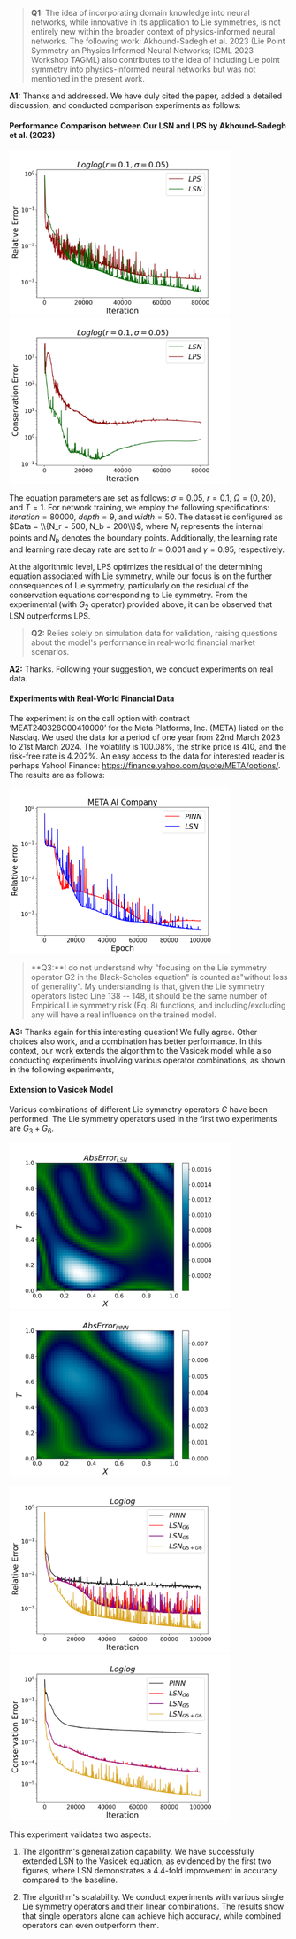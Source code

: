 >**Q1:** The idea of incorporating domain knowledge into neural networks, while innovative in its application to Lie symmetries, is not entirely new within the broader context of physics-informed neural networks. The following work: Akhound-Sadegh et al. 2023 (Lie Point Symmetry an Physics Informed Neural Networks; ICML 2023 Workshop TAGML) also contributes to the idea of including Lie point symmetry into physics-informed neural networks but was not mentioned in the present work.

**A1:** Thanks and addressed. We have duly cited the paper, added a detailed discussion, and conducted comparison experiments as follows:

#### Performance Comparison between Our LSN and LPS by Akhound-Sadegh et al. (2023)

<img src=https://github.com/Anonymous3244/LSN/blob/main/Figure/LSN_LPS/Figure_1.png width=400 height=300 /><img src=https://github.com/Anonymous3244/LSN/blob/main/Figure/LSN_LPS/Figure_2.png width=400 height=300 />

The equation parameters are set as follows: $\sigma = 0.05$, $r = 0.1$, $\Omega = (0,20)$, and $T = 1$. For network training, we employ the following specifications: $Iteration = 80000$, $depth = 9$, and $width = 50$. The dataset is configured as $Data = \\{N_r = 500, N_b = 200\\}$, where $N_r$ represents the internal points and $N_b$ denotes the boundary points. Additionally, the learning rate and learning rate decay rate are set to $lr = 0.001$ and $\gamma = 0.95$, respectively.


At the algorithmic level, LPS optimizes the residual of the determining equation associated with Lie symmetry, while our focus is on the further consequences of Lie symmetry, particularly on the residual of the conservation equations corresponding to Lie symmetry. From the experimental (with $G_2$ operator) provided above, it can be observed that LSN outperforms LPS.

>**Q2:** Relies solely on simulation data for validation, raising questions about the model's performance in real-world financial market scenarios.

**A2:** Thanks. Following your suggestion, we conduct experiments on real data.

#### Experiments with Real-World Financial Data

The experiment is on the call option with contract ‘MEAT240328C00410000’ for the Meta Platforms, Inc. (META) listed on the Nasdaq. We used the data for a period of one year from 22nd March 2023 to 21st March 2024. The volatility is 100.08%, the strike price is 410, and the risk-free rate is 4.202%. An easy access to the data for interested reader is perhaps Yahoo! Finance: https://finance.yahoo.com/quote/META/options/.
The results are as follows:

<img src=https://github.com/Anonymous3244/LSN/blob/main/Figure/realistic%20simulation/META_AI.png width=400 height=300 />

>**Q3:**I do not understand why "focusing on the Lie symmetry operator G2 in the Black-Scholes equation" is counted as"without loss of generality". My understanding is that, given the Lie symmetry operators listed Line 138 -- 148, it should be the same number of Empirical Lie symmetry risk (Eq. 8) functions, and including/excluding any will have a real influence on the trained model.

**A3:** Thanks again for this interesting question! We fully agree. Other choices also work, and a combination has better performance. In this context, our work extends the algorithm to the Vasicek model while also conducting experiments involving various operator combinations, as shown in the following experiments,


#### Extension to Vasicek Model

Various combinations of different Lie symmetry operators $G$ have been performed. The Lie symmetry operators used in the first two experiments are  $G_3+G_6$.

<img src=https://github.com/Anonymous3244/LSN/blob/main/Figure/Vasicek/Figure_4.png width=400 height=300 /><img src=https://github.com/Anonymous3244/LSN/blob/main/Figure/Vasicek/Figure_5.png width=400 height=300 />

<img src=https://github.com/Anonymous3244/LSN/blob/main/Figure/Vasicek/nG_Figure_6.png width=400 height=300 /><img src=https://github.com/Anonymous3244/LSN/blob/main/Figure/Vasicek/nG_Figure_10.png width=400 height=300 />


This experiment validates two aspects:

1. The algorithm's generalization capability. We have successfully extended LSN to the Vasicek equation, as evidenced by the first two figures, where LSN demonstrates a 4.4-fold improvement in accuracy compared to the baseline.

2. The algorithm's scalability. We conduct experiments with various single Lie symmetry operators and their linear combinations. The results show that single operators alone can achieve high accuracy, while combined operators can even outperform them.




